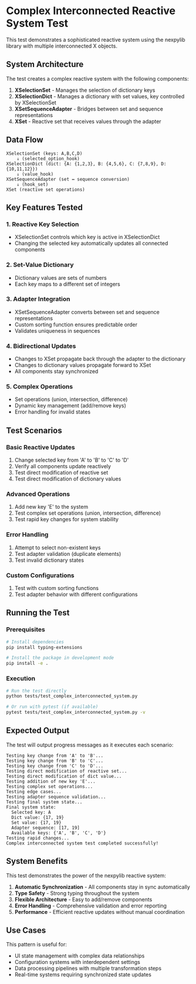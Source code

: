 # Complex Interconnected Reactive System Test

This test demonstrates a sophisticated reactive system using the nexpylib library with multiple interconnected X objects.

## System Architecture

The test creates a complex reactive system with the following components:

1. **XSelectionSet** - Manages the selection of dictionary keys
2. **XSelectionDict** - Manages a dictionary with set values, key controlled by XSelectionSet
3. **XSetSequenceAdapter** - Bridges between set and sequence representations
4. **XSet** - Reactive set that receives values through the adapter

## Data Flow

```
XSelectionSet (keys: A,B,C,D) 
    ↓ (selected_option_hook)
XSelectionDict (dict: {A: {1,2,3}, B: {4,5,6}, C: {7,8,9}, D: {10,11,12}})
    ↓ (value_hook)
XSetSequenceAdapter (set ↔ sequence conversion)
    ↓ (hook_set)
XSet (reactive set operations)
```

## Key Features Tested

### 1. Reactive Key Selection
- XSelectionSet controls which key is active in XSelectionDict
- Changing the selected key automatically updates all connected components

### 2. Set-Value Dictionary
- Dictionary values are sets of numbers
- Each key maps to a different set of integers

### 3. Adapter Integration
- XSetSequenceAdapter converts between set and sequence representations
- Custom sorting function ensures predictable order
- Validates uniqueness in sequences

### 4. Bidirectional Updates
- Changes to XSet propagate back through the adapter to the dictionary
- Changes to dictionary values propagate forward to XSet
- All components stay synchronized

### 5. Complex Operations
- Set operations (union, intersection, difference)
- Dynamic key management (add/remove keys)
- Error handling for invalid states

## Test Scenarios

### Basic Reactive Updates
1. Change selected key from 'A' to 'B' to 'C' to 'D'
2. Verify all components update reactively
3. Test direct modification of reactive set
4. Test direct modification of dictionary values

### Advanced Operations
1. Add new key 'E' to the system
2. Test complex set operations (union, intersection, difference)
3. Test rapid key changes for system stability

### Error Handling
1. Attempt to select non-existent keys
2. Test adapter validation (duplicate elements)
3. Test invalid dictionary states

### Custom Configurations
1. Test with custom sorting functions
2. Test adapter behavior with different configurations

## Running the Test

### Prerequisites
```bash
# Install dependencies
pip install typing-extensions

# Install the package in development mode
pip install -e .
```

### Execution
```bash
# Run the test directly
python tests/test_complex_interconnected_system.py

# Or run with pytest (if available)
pytest tests/test_complex_interconnected_system.py -v
```

## Expected Output

The test will output progress messages as it executes each scenario:

```
Testing key change from 'A' to 'B'...
Testing key change from 'B' to 'C'...
Testing key change from 'C' to 'D'...
Testing direct modification of reactive set...
Testing direct modification of dict value...
Testing addition of new key 'E'...
Testing complex set operations...
Testing edge cases...
Testing adapter sequence validation...
Testing final system state...
Final system state:
  Selected key: A
  Dict value: {17, 19}
  Set value: {17, 19}
  Adapter sequence: [17, 19]
  Available keys: {'A', 'B', 'C', 'D'}
Testing rapid changes...
Complex interconnected system test completed successfully!
```

## System Benefits

This test demonstrates the power of the nexpylib reactive system:

1. **Automatic Synchronization** - All components stay in sync automatically
2. **Type Safety** - Strong typing throughout the system
3. **Flexible Architecture** - Easy to add/remove components
4. **Error Handling** - Comprehensive validation and error reporting
5. **Performance** - Efficient reactive updates without manual coordination

## Use Cases

This pattern is useful for:
- UI state management with complex data relationships
- Configuration systems with interdependent settings
- Data processing pipelines with multiple transformation steps
- Real-time systems requiring synchronized state updates
